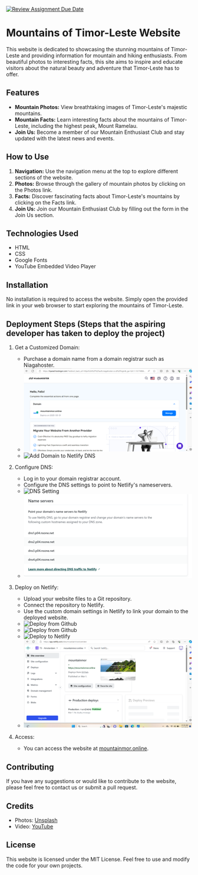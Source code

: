 [![Review Assignment Due Date](https://classroom.github.com/assets/deadline-readme-button-24ddc0f5d75046c5622901739e7c5dd533143b0c8e959d652212380cedb1ea36.svg)](https://classroom.github.com/a/-vSzXkEt)

# Mountains of Timor-Leste Website

This website is dedicated to showcasing the stunning mountains of Timor-Leste and providing information for mountain and hiking enthusiasts. From beautiful photos to interesting facts, this site aims to inspire and educate visitors about the natural beauty and adventure that Timor-Leste has to offer.

## Features
- **Mountain Photos:** View breathtaking images of Timor-Leste's majestic mountains.
- **Mountain Facts:** Learn interesting facts about the mountains of Timor-Leste, including the highest peak, Mount Ramelau.
- **Join Us:** Become a member of our Mountain Enthusiast Club and stay updated with the latest news and events.

## How to Use
1. **Navigation:** Use the navigation menu at the top to explore different sections of the website.
2. **Photos:** Browse through the gallery of mountain photos by clicking on the Photos link.
3. **Facts:** Discover fascinating facts about Timor-Leste's mountains by clicking on the Facts link.
4. **Join Us:** Join our Mountain Enthusiast Club by filling out the form in the Join Us section.

## Technologies Used
- HTML
- CSS
- Google Fonts
- YouTube Embedded Video Player

## Installation
No installation is required to access the website. Simply open the provided link in your web browser to start exploring the mountains of Timor-Leste.

## Deployment Steps (Steps that the aspiring developer has taken to deploy the project)

1. Get a Customized Domain:
   - Purchase a domain name from a domain registrar such as Niagahoster.
   - ![Get Customized Domain](images/get_customized_domain.png)
   - ![Add Domain to Netlify DNS](images/add_domain_to_netily_dnss)

2. Configure DNS:
   - Log in to your domain registrar account.
   - Configure the DNS settings to point to Netlify's nameservers.
   - ![DNS Setting](images/dnss_setting)
   - ![Configure DNS](images/configure_dns.png)

3. Deploy on Netlify:
   - Upload your website files to a Git repository.
   - Connect the repository to Netlify.
   - Use the custom domain settings in Netlify to link your domain to the deployed website.
   - ![Deploy from Github](images/deploy_the_project_from_github)
   - ![Deploy from Github](images/deploy_the_project_from_github_2_)
   - ![Deploy to Netlify](images/deployed)
   - ![Deploy on Netlify](images/deploy_on_netlify.png)

4. Access:
   - You can access the website at [mountainmor.online](https://mountainmor.online).


## Contributing
If you have any suggestions or would like to contribute to the website, please feel free to contact us or submit a pull request.

## Credits
- Photos: [Unsplash](https://unsplash.com)
- Video: [YouTube](https://youtube.com)

## License
This website is licensed under the MIT License. Feel free to use and modify the code for your own projects.
